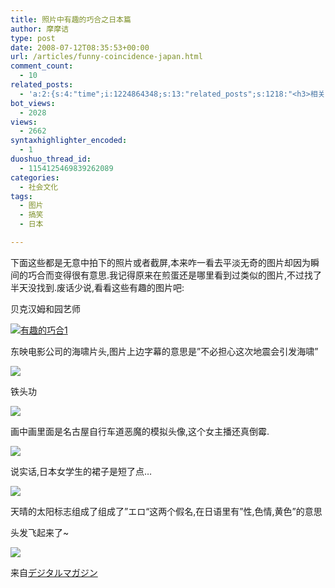```yaml
---
title: 照片中有趣的巧合之日本篇
author: 摩摩诘
type: post
date: 2008-07-12T08:35:53+00:00
url: /articles/funny-coincidence-japan.html
comment_count:
  - 10
related_posts:
  - 'a:2:{s:4:"time";i:1224864348;s:13:"related_posts";s:1218:"<h3>相关日志</h3><ul class="related_post"><li><a href="http://www.digglife.cn/articles/it%e7%95%8c%e6%9c%80%e7%b3%9f%e7%b3%95%e7%9a%8415%e4%b8%aa%e5%90%89%e7%a5%a5%e7%89%a9.html" title="IT界最糟糕的15个吉祥物">IT界最糟糕的15个吉祥物</a></li><li><a href="http://www.digglife.cn/articles/3d-package.html" title="在线制作商品包装图片:3D-Pack">在线制作商品包装图片:3D-Pack</a></li><li><a href="http://www.digglife.cn/articles/round-pic.html" title="归来:在线给图片加上圆角效果Round Pic">归来:在线给图片加上圆角效果Round Pic</a></li><li><a href="http://www.digglife.cn/articles/horikitamaki.html" title="堀北真希出演「雷顿教授与恶魔之箱」配音">堀北真希出演「雷顿教授与恶魔之箱」配音</a></li><li><a href="http://www.digglife.cn/articles/blogbrilliant-dream.html" title="据传世界第一博客">据传世界第一博客</a></li><li><a href="http://www.digglife.cn/articles/sanspo.html" title="日本网站之サンスポ(sanspo)">日本网站之サンスポ(sanspo)</a></li><li><a href="http://www.digglife.cn/articles/carton.html" title="疼痛新闻:痛いニュース">疼痛新闻:痛いニュース</a></li></ul>";}'
bot_views:
  - 2028
views:
  - 2662
syntaxhighlighter_encoded:
  - 1
duoshuo_thread_id:
  - 1154125469839262089
categories:
  - 社会文化
tags:
  - 图片
  - 搞笑
  - 日本

---
```

下面这些都是无意中拍下的照片或者截屏,本来咋一看去平淡无奇的图片却因为瞬间的巧合而变得很有意思.我记得原来在煎蛋还是哪里看到过类似的图片,不过找了半天没找到.废话少说,看看这些有趣的图片吧:

<!--more-->

贝克汉姆和园艺师
  
[![有趣的巧合1][1]][2]

东映电影公司的海啸片头,图片上边字幕的意思是&#8221;不必担心这次地震会引发海啸&#8221;

[![][3]][4]

铁头功

[![][5]][6]

画中画里面是名古屋自行车道恶魔的模拟头像,这个女主播还真倒霉.

[![][7]][8]

说实话,日本女学生的裙子是短了点&#8230;

[![][9]][10]

天晴的太阳标志组成了组成了&#8221;<span>エロ</span>&#8220;这两个假名,在日语里有&#8221;性,色情,黄色&#8221;的意思
  
<a href="https://www.digglife.net/wp-content/uploads/archive/7-picture-by-coincidence-of-japan06.jpg" alt="" /></a>

头发飞起来了~
  
![][11]</a>

来自<a title="Digimaga" href="http://digimaga.net/picture/200807/7-picture-by-coincidence-of-japan.html" target="_blank"><span class="jp">デジタルマガジン</span></a>

 [1]: http://digglife.qiniudn.com/wp-content/uploads/archive/7-picture-by-coincidence-of-japan01.jpg
 [2]: http://picasaweb.google.com/digglifeshow/tsWuIG/photo#5222036130349802930
 [3]: http://digglife.qiniudn.com/qiniu/2573/image/6e17c751450ef22ed92325ccb4d143ab.jpg
 [4]: http://picasaweb.google.com/digglifeshow/tsWuIG/photo#5222036134532745234
 [5]: http://digglife.qiniudn.com/wp-content/uploads/archive/7-picture-by-coincidence-of-japan03.jpg
 [6]: http://picasaweb.google.com/digglifeshow/tsWuIG/photo#5222036132990498066
 [7]: http://digglife.qiniudn.com/wp-content/uploads/archive/7-picture-by-coincidence-of-japan04.jpg
 [8]: http://picasaweb.google.com/digglifeshow/tsWuIG/photo#5222036138694323938
 [9]: http://digglife.qiniudn.com/qiniu/2573/image/851b779815b34ca20fe7facb8ad65cde.jpg
 [10]: http://picasaweb.google.com/digglifeshow/tsWuIG/photo#5222036138610952914
 [11]: http://digglife.qiniudn.com/wp-content/uploads/archive/7-picture-by-coincidence-of-japan07.jpg